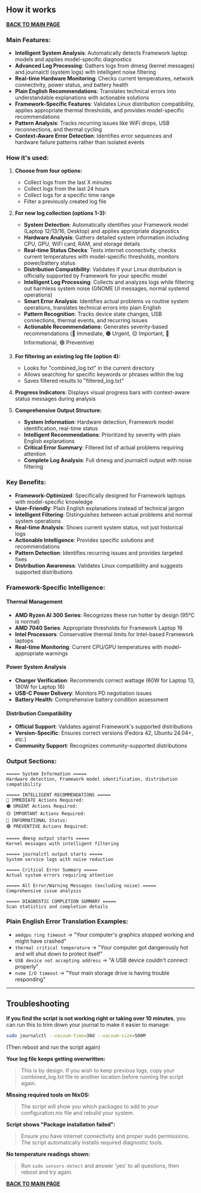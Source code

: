 ## How it works

**[BACK TO MAIN PAGE](https://github.com/FrameworkComputer/linux-docs/tree/main/log-helper#framework-log-helper-aka-combinedsh)**

### Main Features:
- **Intelligent System Analysis**: Automatically detects Framework laptop models and applies model-specific diagnostics
- **Advanced Log Processing**: Gathers logs from dmesg (kernel messages) and journalctl (system logs) with intelligent noise filtering
- **Real-time Hardware Monitoring**: Checks current temperatures, network connectivity, power status, and battery health
- **Plain English Recommendations**: Translates technical errors into understandable explanations with actionable solutions
- **Framework-Specific Features**: Validates Linux distribution compatibility, applies appropriate thermal thresholds, and provides model-specific recommendations
- **Pattern Analysis**: Tracks recurring issues like WiFi drops, USB reconnections, and thermal cycling
- **Context-Aware Error Detection**: Identifies error sequences and hardware failure patterns rather than isolated events

### How it's used:
1. **Choose from four options:**
   - Collect logs from the last X minutes
   - Collect logs from the last 24 hours
   - Collect logs for a specific time range
   - Filter a previously created log file

2. **For new log collection (options 1-3):**
   - **System Detection**: Automatically identifies your Framework model (Laptop 12/13/16, Desktop) and applies appropriate diagnostics
   - **Hardware Analysis**: Gathers detailed system information including CPU, GPU, WiFi card, RAM, and storage details
   - **Real-time Status Checks**: Tests internet connectivity, checks current temperatures with model-specific thresholds, monitors power/battery status
   - **Distribution Compatibility**: Validates if your Linux distribution is officially supported by Framework for your specific model
   - **Intelligent Log Processing**: Collects and analyzes logs while filtering out harmless system noise (GNOME UI messages, normal systemd operations)
   - **Smart Error Analysis**: Identifies actual problems vs routine system operations, translates technical errors into plain English
   - **Pattern Recognition**: Tracks device state changes, USB connections, thermal events, and recurring issues
   - **Actionable Recommendations**: Generates severity-based recommendations (🔴 Immediate, 🟠 Urgent, 🟡 Important, 🔵 Informational, 🟢 Preventive)

3. **For filtering an existing log file (option 4):**
   - Looks for "combined_log.txt" in the current directory
   - Allows searching for specific keywords or phrases within the log
   - Saves filtered results to "filtered_log.txt"

4. **Progress Indicators**: Displays visual progress bars with context-aware status messages during analysis

5. **Comprehensive Output Structure:**
   - **System Information**: Hardware detection, Framework model identification, real-time status
   - **Intelligent Recommendations**: Prioritized by severity with plain English explanations
   - **Critical Error Summary**: Filtered list of actual problems requiring attention
   - **Complete Log Analysis**: Full dmesg and journalctl output with noise filtering

### Key Benefits:
- **Framework-Optimized**: Specifically designed for Framework laptops with model-specific knowledge
- **User-Friendly**: Plain English explanations instead of technical jargon
- **Intelligent Filtering**: Distinguishes between actual problems and normal system operations
- **Real-time Analysis**: Shows current system status, not just historical logs
- **Actionable Intelligence**: Provides specific solutions and recommendations
- **Pattern Detection**: Identifies recurring issues and provides targeted fixes
- **Distribution Awareness**: Validates Linux compatibility and suggests supported distributions

### Framework-Specific Intelligence:

#### **Thermal Management**
- **AMD Ryzen AI 300 Series**: Recognizes these run hotter by design (95°C is normal)
- **AMD 7040 Series**: Appropriate thresholds for Framework Laptop 16
- **Intel Processors**: Conservative thermal limits for Intel-based Framework laptops
- **Real-time Monitoring**: Current CPU/GPU temperatures with model-appropriate warnings

#### **Power System Analysis**
- **Charger Verification**: Recommends correct wattage (60W for Laptop 13, 180W for Laptop 16)
- **USB-C Power Delivery**: Monitors PD negotiation issues
- **Battery Health**: Comprehensive battery condition assessment

#### **Distribution Compatibility**
- **Official Support**: Validates against Framework's supported distributions
- **Version-Specific**: Ensures correct versions (Fedora 42, Ubuntu 24.04+, etc.)
- **Community Support**: Recognizes community-supported distributions

### Output Sections:

```
===== System Information =====
Hardware detection, Framework model identification, distribution compatibility

===== INTELLIGENT RECOMMENDATIONS =====
🔴 IMMEDIATE Actions Required:
🟠 URGENT Actions Required:
🟡 IMPORTANT Actions Required:
🔵 INFORMATIONAL Status:
🟢 PREVENTIVE Actions Required:

===== dmesg output starts =====
Kernel messages with intelligent filtering

===== journalctl output starts =====
System service logs with noise reduction

===== Critical Error Summary =====
Actual system errors requiring attention

===== All Error/Warning Messages (excluding noise) =====
Comprehensive issue analysis

===== DIAGNOSTIC COMPLETION SUMMARY =====
Scan statistics and completion details
```

### Plain English Error Translation Examples:
- `amdgpu ring timeout` → "Your computer's graphics stopped working and might have crashed"
- `thermal critical temperature` → "Your computer got dangerously hot and will shut down to protect itself"
- `USB device not accepting address` → "A USB device couldn't connect properly"
- `nvme I/O timeout` → "Your main storage drive is having trouble responding"

--------------------------------------

## Troubleshooting

**If you find the script is not working right or taking over 10 minutes**, you can run this to trim down your journal to make it easier to manage:

```bash
sudo journalctl --vacuum-time=30d --vacuum-size=500M
```
(Then reboot and run the script again)

**Your log file keeps getting overwritten:**
> This is by design. If you wish to keep previous logs, copy your combined_log.txt file to another location before running the script again.

**Missing required tools on NixOS:**
> The script will show you which packages to add to your configuration.nix file and rebuild your system.

**Script shows "Package installation failed":**
> Ensure you have internet connectivity and proper sudo permissions. The script automatically installs required diagnostic tools.

**No temperature readings shown:**
> Run `sudo sensors-detect` and answer 'yes' to all questions, then reboot and try again.

**[BACK TO MAIN PAGE](https://github.com/FrameworkComputer/linux-docs/tree/main/log-helper#framework-log-helper-aka-combinedsh)**
